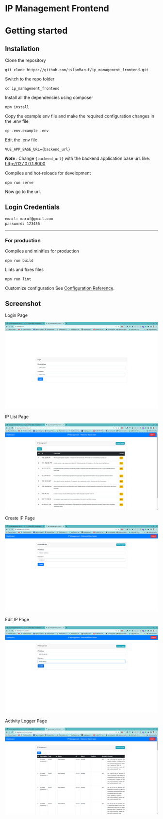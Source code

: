 # IP Management Frontend


# Getting started

## Installation

Clone the repository

    git clone https://github.com/islamMaruf/ip_management_frontend.git

Switch to the repo folder

    cd ip_management_frontend

Install all the dependencies using composer

    npm install

Copy the example env file and make the required configuration changes in the .env file

    cp .env.example .env

Edit the .env file
    
    VUE_APP_BASE_URL={backend_url}

***Note*** : Change `{backend_url}` with the backend application base url. like: http://127.0.0.1:8000


Compiles and hot-reloads for development
```
npm run serve
```
Now go to the url.

## Login Credentials

    email: maruf@gmail.com
    password: 123456
--------------------------
### For production
Compiles and minifies for production
```
npm run build
```

Lints and fixes files
```
npm run lint
```


Customize configuration
See [Configuration Reference](https://cli.vuejs.org/config/).

## Screenshot

Login Page

![login_page](https://github.com/islamMaruf/ip_management_frontend/blob/master/public/screenshot/login_page_ip.png?raw=true)

IP List Page

![ip_list_page](https://github.com/islamMaruf/ip_management_frontend/blob/master/public/screenshot/ip_list_ip.png?raw=true)

Create IP Page

![create_ip_page](https://github.com/islamMaruf/ip_management_frontend/blob/master/public/screenshot/create_ip.png?raw=true)

Edit IP Page

![edit_ip_page](https://github.com/islamMaruf/ip_management_frontend/blob/master/public/screenshot/edit_ip.png?raw=true)



Activity Logger Page

![activity_logger_image](https://raw.githubusercontent.com/islamMaruf/ip_management_frontend/master/public/screenshot/activity.png)
